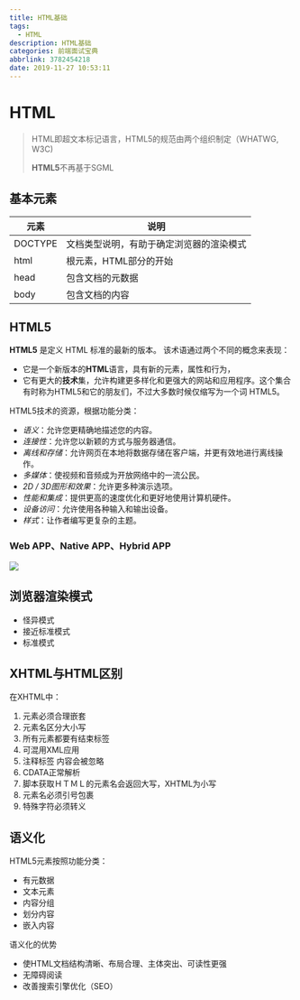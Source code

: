 ```yaml
---
title: HTML基础
tags:
  - HTML
description: HTML基础
categories: 前端面试宝典
abbrlink: 3782454218
date: 2019-11-27 10:53:11
---
```


# HTML

> HTML即超文本标记语言，HTML5的规范由两个组织制定（WHATWG, W3C)
>
> **HTML5**不再基于SGML

## 基本元素

| 元素    | 说明                                     |
| ------- | ---------------------------------------- |
| DOCTYPE | 文档类型说明，有助于确定浏览器的渲染模式 |
| html    | 根元素，HTML部分的开始                   |
| head    | 包含文档的元数据                         |
| body    | 包含文档的内容                           |

## HTML5

**HTML5** 是定义 HTML 标准的最新的版本。 该术语通过两个不同的概念来表现：

- 它是一个新版本的**HTML**语言，具有新的元素，属性和行为，
- 它有更大的**技术**集，允许构建更多样化和更强大的网站和应用程序。这个集合有时称为HTML5和它的朋友们，不过大多数时候仅缩写为一个词 HTML5。

HTML5技术的资源，根据功能分类：

- *语义*：允许您更精确地描述您的内容。
- *连接性*：允许您以新颖的方式与服务器通信。
- *离线和存储*：允许网页在本地将数据存储在客户端，并更有效地进行离线操作。
- *多媒体*：使视频和音频成为开放网络中的一流公民。
- *2D / 3D图形和效果*：允许更多种演示选项。
- *性能和集成*：提供更高的速度优化和更好地使用计算机硬件。
- *设备访问*：允许使用各种输入和输出设备。
- *样式*：让作者编写更复杂的主题。

### Web APP、Native APP、Hybrid APP

![](http://img.chensenran.top/1574824456365.png)

##  浏览器渲染模式

* 怪异模式
* 接近标准模式
* 标准模式

## XHTML与HTML区别

在XHTML中：

1. 元素必须合理嵌套
2. 元素名区分大小写
3. 所有元素都要有结束标签
4. 可混用XML应用
5. 注释标签 <!-- -->内容会被忽略
6. CDATA正常解析
7. 脚本获取ＨＴＭＬ的元素名会返回大写，XHTML为小写
8. 元素名必须引号包裹
9. 特殊字符必须转义

## 语义化

HTML5元素按照功能分类：

* 有元数据
* 文本元素
* 内容分组
* 划分内容
* 嵌入内容

语义化的优势

* 使HTML文档结构清晰、布局合理、主体突出、可读性更强
* 无障碍阅读
* 改善搜索引擎优化（SEO）